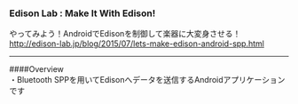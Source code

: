 ### Edison Lab : Make It With Edison!
やってみよう！AndroidでEdisonを制御して楽器に大変身させる！  
http://edison-lab.jp/blog/2015/07/lets-make-edison-android-spp.html
***

####Overview  
・Bluetooth SPPを用いてEdisonへデータを送信するAndroidアプリケーションです

